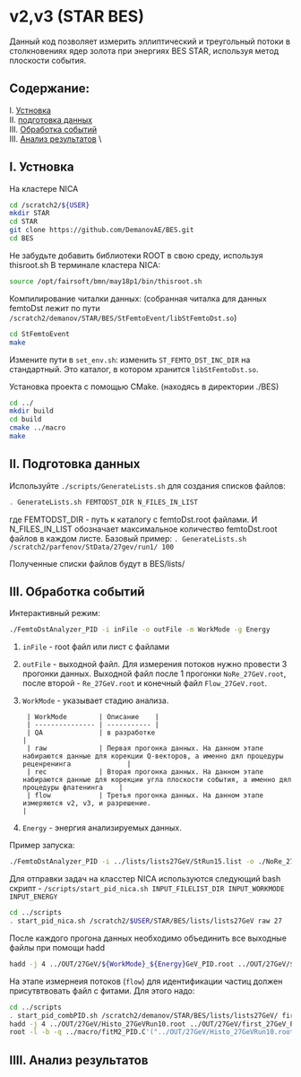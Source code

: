 # v2,v3 (STAR BES)

Данный код позволяет измерить эллиптический и треугольный потоки в столкновениях ядер золота при энергиях BES STAR, используя метод плоскости события.

## Содержание:

I. [Устновка](#Устновка) \
II. [подготовка данных](#ПодготовкаДанных) \
III. [Обработка событий](#EventProcessing) \
III. [Анализ результатов](#Result) \

## I. Устновка <a name="Устновка"></a>

На кластере NICA

```bash
cd /scratch2/${USER}
mkdir STAR
cd STAR
git clone https://github.com/DemanovAE/BES.git
cd BES
```

Не забудьте добавить библиотеки ROOT в свою среду, используя thisroot.sh
В терминале кластера NICA:

```sh
source /opt/fairsoft/bmn/may18p1/bin/thisroot.sh
```

Компилирование читалки данных:
(собранная читалка для данных femtoDst лежит по пути `/scratch2/demanov/STAR/BES/StFemtoEvent/libStFemtoDst.so`)

```bash
cd StFemtoEvent
make
```
Измените пути в `set_env.sh`: изменить `ST_FEMTO_DST_INC_DIR` на стандартный. Это каталог, в котором хранится `libStFemtoDst.so`.

Установка проекта с помощью CMake. (находясь в директории ./BES)

```bash
cd ../
mkdir build
cd build
cmake ../macro
make
```

## II. Подготовка данных <a name="ПодготовкаДанных"></a>

Используйте `./scripts/GenerateLists.sh` для создания списков файлов:

```bash
. GenerateLists.sh FEMTODST_DIR N_FILES_IN_LIST
```
где FEMTODST_DIR - путь к каталогу с femtoDst.root файлами. И N_FILES_IN_LIST обозначает максимальное количество femtoDst.root файлов в каждом листе. Базовый пример: `. GenerateLists.sh /scratch2/parfenov/StData/27gev/run1/ 100`

Полученные списки файлов будут в BES/lists/


## III. Обработка событий <a name="EventProcessing"></a>

Интерактивный режим:
```bash
./FemtoDstAnalyzer_PID -i inFile -o outFile -m WorkMode -g Energy
```
1. `inFile` - root файл или лист с файлами
2. `outFile` - выходной файл. Для измерения потоков нужно провести 3 прогонки данных. Выходной файл после 1 прогонки `NoRe_27GeV.root`, после второй - `Re_27GeV.root` и конечный файл `Flow_27GeV.root`.
3. `WorkMode` - указывает стадию анализа.

        | WorkMode        | Описание    |
        | --------------- | ----------- |
        | QA              | в разработке                                                                                                                        |
        | raw             | Первая прогонка данных. На данном этапе набираются данные для корекции Q-векторов, а именно дял процедуры реценренинга              |
        | rec             | Вторая прогонка данных. На данном этапе набираются данные для корекции угла плоскости события, а именно дял процедуры флатенинга    |
        | flow            | Третья прогонка данных. На данном этапе измеряются v2, v3, и разрешение.                                                            |

4. `Energy` - энергия анализируемых данных.

Пример запуска:
```bash
./FemtoDstAnalyzer_PID -i ../lists/lists27GeV/StRun15.list -o ./NoRe_27GeV.root -m raw -g 27
```

Для отправки задач на класстер NICA используются следующий bash скрипт - `/scripts/start_pid_nica.sh INPUT_FILELIST_DIR INPUT_WORKMODE INPUT_ENERGY`
```sh
cd ../scripts
. start_pid_nica.sh /scratch2/$USER/STAR/BES/lists/lists27GeV raw 27
```

После каждого прогона данных необходимо объединить все выходные файлы при помощи hadd
```bash
hadd -j 4 ../OUT/27GeV/${WorkMode}_${Energy}GeV_PID.root ../OUT/27GeV/${WorkMode}_27GeV_PID_${data_time}/root/StRun*.root
```

На этапе измернеия потоков (`flow`) для идентификации частиц должен присутвтвовать файл с фитами. Для этого надо:
```bash
cd ../scripts
. start_pid_combPID.sh /scratch2/demanov/STAR/BES/lists/lists27GeV/ first 27
hadd -j 4 ../OUT/27GeV/Histo_27GeVRun10.root ../OUT/27GeV/first_27GeV_PID_${data_time}/root/StRun*.root
root -l -b -q ../macro/fitM2_PID.C'("../OUT/27GeV/Histo_27GeVRun10.root","test.root","../OUT/27GeV/FitFunM2_27GeVRun10.root",27,1)'
```

## IIII. Анализ результатов <a name="Result"></a>
